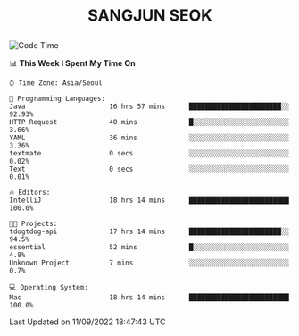 <h1>
 <p align="center">
   SANGJUN SEOK
 </p>
</h1>

<!--START_SECTION:waka-->
![Code Time](http://img.shields.io/badge/Code%20Time-1%2C806%20hrs%2026%20mins-blue)

📊 **This Week I Spent My Time On** 

```text
⌚︎ Time Zone: Asia/Seoul

💬 Programming Languages: 
Java                     16 hrs 57 mins      ███████████████████████░░   92.93% 
HTTP Request             40 mins             █░░░░░░░░░░░░░░░░░░░░░░░░   3.66% 
YAML                     36 mins             ░░░░░░░░░░░░░░░░░░░░░░░░░   3.36% 
textmate                 0 secs              ░░░░░░░░░░░░░░░░░░░░░░░░░   0.02% 
Text                     0 secs              ░░░░░░░░░░░░░░░░░░░░░░░░░   0.01%

🔥 Editors: 
IntelliJ                 18 hrs 14 mins      █████████████████████████   100.0%

🐱‍💻 Projects: 
tdogtdog-api             17 hrs 14 mins      ███████████████████████░░   94.5% 
essential                52 mins             █░░░░░░░░░░░░░░░░░░░░░░░░   4.8% 
Unknown Project          7 mins              ░░░░░░░░░░░░░░░░░░░░░░░░░   0.7%

💻 Operating System: 
Mac                      18 hrs 14 mins      █████████████████████████   100.0%

```


 Last Updated on 11/09/2022 18:47:43 UTC
<!--END_SECTION:waka-->
